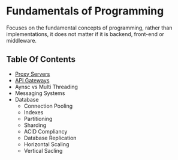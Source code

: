 # Fundamentals of Programming

Focuses on the fundamental concepts of programming, rather than implementations, it does not matter if it is backend, front-end or middleware.

## Table Of Contents

- [Proxy Servers](Proxy%20Servers/README.md)
- [API Gateways](API%20Gateways/README.md)
- Aynsc vs Multi Threading
- Messaging Systems
- Database
  - Connection Pooling
  - Indexes
  - Partitioning
  - Sharding
  - ACID Compliancy
  - Database Replication
  - Horizontal Scaling
  - Vertical Sacling

